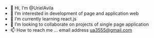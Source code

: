 - 👋 Hi, I’m @UrielAvila
- 👀 I’m interested in development of page and application web
- 🌱 I’m currently learning react.js
- 💞️ I’m looking to collaborate on projects of single page application
- 📫 How to reach me ... email address ua3555@gmail.com

<!---
UrielAvilaa/UrielAvilaa is a ✨ special ✨ repository because its `README.md` (this file) appears on your GitHub profile.
You can click the Preview link to take a look at your changes.
--->
